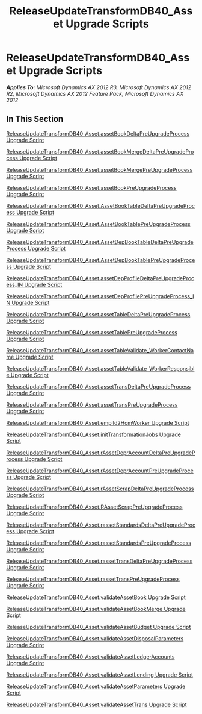﻿---
title: ReleaseUpdateTransformDB40_Asset Upgrade Scripts
TOCTitle: ReleaseUpdateTransformDB40_Asset Upgrade Scripts
ms:assetid: 8c58bcac-5054-4eb8-a062-e4f5d16a7c83
ms:mtpsurl: https://msdn.microsoft.com/en-us/library/JJ736458(v=AX.60)
ms:contentKeyID: 49709646
ms.date: 05/18/2015
mtps_version: v=AX.60
---

# ReleaseUpdateTransformDB40\_Asset Upgrade Scripts 


_**Applies To:** Microsoft Dynamics AX 2012 R3, Microsoft Dynamics AX 2012 R2, Microsoft Dynamics AX 2012 Feature Pack, Microsoft Dynamics AX 2012_

## In This Section

[ReleaseUpdateTransformDB40\_Asset.assetBookDeltaPreUpgradeProcess Upgrade Script](releaseupdatetransformdb40-asset-assetbookdeltapreupgradeprocess-upgrade-script.md)

[ReleaseUpdateTransformDB40\_Asset.assetBookMergeDeltaPreUpgradeProcess Upgrade Script](releaseupdatetransformdb40-asset-assetbookmergedeltapreupgradeprocess-upgrade-script.md)

[ReleaseUpdateTransformDB40\_Asset.assetBookMergePreUpgradeProcess Upgrade Script](releaseupdatetransformdb40-asset-assetbookmergepreupgradeprocess-upgrade-script.md)

[ReleaseUpdateTransformDB40\_Asset.assetBookPreUpgradeProcess Upgrade Script](releaseupdatetransformdb40-asset-assetbookpreupgradeprocess-upgrade-script.md)

[ReleaseUpdateTransformDB40\_Asset.AssetBookTableDeltaPreUpgradeProcess Upgrade Script](releaseupdatetransformdb40-asset-assetbooktabledeltapreupgradeprocess-upgrade-script.md)

[ReleaseUpdateTransformDB40\_Asset.AssetBookTablePreUpgradeProcess Upgrade Script](releaseupdatetransformdb40-asset-assetbooktablepreupgradeprocess-upgrade-script.md)

[ReleaseUpdateTransformDB40\_Asset.AssetDepBookTableDeltaPreUpgradeProcess Upgrade Script](releaseupdatetransformdb40-asset-assetdepbooktabledeltapreupgradeprocess-upgrade-script.md)

[ReleaseUpdateTransformDB40\_Asset.AssetDepBookTablePreUpgradeProcess Upgrade Script](releaseupdatetransformdb40-asset-assetdepbooktablepreupgradeprocess-upgrade-script.md)

[ReleaseUpdateTransformDB40\_Asset.assetDepProfileDeltaPreUpgradeProcess\_IN Upgrade Script](releaseupdatetransformdb40-asset-assetdepprofiledeltapreupgradeprocess-in-upgrade-script.md)

[ReleaseUpdateTransformDB40\_Asset.assetDepProfilePreUpgradeProcess\_IN Upgrade Script](releaseupdatetransformdb40-asset-assetdepprofilepreupgradeprocess-in-upgrade-script.md)

[ReleaseUpdateTransformDB40\_Asset.assetTableDeltaPreUpgradeProcess Upgrade Script](releaseupdatetransformdb40-asset-assettabledeltapreupgradeprocess-upgrade-script.md)

[ReleaseUpdateTransformDB40\_Asset.assetTablePreUpgradeProcess Upgrade Script](releaseupdatetransformdb40-asset-assettablepreupgradeprocess-upgrade-script.md)

[ReleaseUpdateTransformDB40\_Asset.assetTableValidate\_WorkerContactName Upgrade Script](releaseupdatetransformdb40-asset-assettablevalidate-workercontactname-upgrade-script.md)

[ReleaseUpdateTransformDB40\_Asset.assetTableValidate\_WorkerResponsible Upgrade Script](releaseupdatetransformdb40-asset-assettablevalidate-workerresponsible-upgrade-script.md)

[ReleaseUpdateTransformDB40\_Asset.assetTransDeltaPreUpgradeProcess Upgrade Script](releaseupdatetransformdb40-asset-assettransdeltapreupgradeprocess-upgrade-script.md)

[ReleaseUpdateTransformDB40\_Asset.assetTransPreUpgradeProcess Upgrade Script](releaseupdatetransformdb40-asset-assettranspreupgradeprocess-upgrade-script.md)

[ReleaseUpdateTransformDB40\_Asset.emplId2HcmWorker Upgrade Script](releaseupdatetransformdb40-asset-emplid2hcmworker-upgrade-script.md)

[ReleaseUpdateTransformDB40\_Asset.initTransformationJobs Upgrade Script](releaseupdatetransformdb40-asset-inittransformationjobs-upgrade-script.md)

[ReleaseUpdateTransformDB40\_Asset.rAssetDeprAccountDeltaPreUpgradeProcess Upgrade Script](releaseupdatetransformdb40-asset-rassetdepraccountdeltapreupgradeprocess-upgrade-script.md)

[ReleaseUpdateTransformDB40\_Asset.rAssetDeprAccountPreUpgradeProcess Upgrade Script](releaseupdatetransformdb40-asset-rassetdepraccountpreupgradeprocess-upgrade-script.md)

[ReleaseUpdateTransformDB40\_Asset.rAssetScrapDeltaPreUpgradeProcess Upgrade Script](releaseupdatetransformdb40-asset-rassetscrapdeltapreupgradeprocess-upgrade-script.md)

[ReleaseUpdateTransformDB40\_Asset.RAssetScrapPreUpgradeProcess Upgrade Script](releaseupdatetransformdb40-asset-rassetscrappreupgradeprocess-upgrade-script.md)

[ReleaseUpdateTransformDB40\_Asset.rassetStandardsDeltaPreUpgradeProcess Upgrade Script](releaseupdatetransformdb40-asset-rassetstandardsdeltapreupgradeprocess-upgrade-script.md)

[ReleaseUpdateTransformDB40\_Asset.rassetStandardsPreUpgradeProcess Upgrade Script](releaseupdatetransformdb40-asset-rassetstandardspreupgradeprocess-upgrade-script.md)

[ReleaseUpdateTransformDB40\_Asset.rassetTransDeltaPreUpgradeProcess Upgrade Script](releaseupdatetransformdb40-asset-rassettransdeltapreupgradeprocess-upgrade-script.md)

[ReleaseUpdateTransformDB40\_Asset.rassetTransPreUpgradeProcess Upgrade Script](releaseupdatetransformdb40-asset-rassettranspreupgradeprocess-upgrade-script.md)

[ReleaseUpdateTransformDB40\_Asset.validateAssetBook Upgrade Script](releaseupdatetransformdb40-asset-validateassetbook-upgrade-script.md)

[ReleaseUpdateTransformDB40\_Asset.validateAssetBookMerge Upgrade Script](releaseupdatetransformdb40-asset-validateassetbookmerge-upgrade-script.md)

[ReleaseUpdateTransformDB40\_Asset.validateAssetBudget Upgrade Script](releaseupdatetransformdb40-asset-validateassetbudget-upgrade-script.md)

[ReleaseUpdateTransformDB40\_Asset.validateAssetDisposalParameters Upgrade Script](releaseupdatetransformdb40-asset-validateassetdisposalparameters-upgrade-script.md)

[ReleaseUpdateTransformDB40\_Asset.validateAssetLedgerAccounts Upgrade Script](releaseupdatetransformdb40-asset-validateassetledgeraccounts-upgrade-script.md)

[ReleaseUpdateTransformDB40\_Asset.validateAssetLending Upgrade Script](releaseupdatetransformdb40-asset-validateassetlending-upgrade-script.md)

[ReleaseUpdateTransformDB40\_Asset.validateAssetParameters Upgrade Script](releaseupdatetransformdb40-asset-validateassetparameters-upgrade-script.md)

[ReleaseUpdateTransformDB40\_Asset.validateAssetTrans Upgrade Script](releaseupdatetransformdb40-asset-validateassettrans-upgrade-script.md)

  


